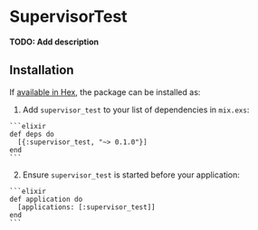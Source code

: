 # SupervisorTest

**TODO: Add description**

## Installation

If [available in Hex](https://hex.pm/docs/publish), the package can be installed as:

  1. Add `supervisor_test` to your list of dependencies in `mix.exs`:

    ```elixir
    def deps do
      [{:supervisor_test, "~> 0.1.0"}]
    end
    ```

  2. Ensure `supervisor_test` is started before your application:

    ```elixir
    def application do
      [applications: [:supervisor_test]]
    end
    ```

